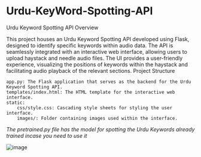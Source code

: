 # Urdu-KeyWord-Spotting-API
Urdu Keyword Spotting API
Overview

This project houses an Urdu Keyword Spotting API developed using Flask, designed to identify specific keywords within audio data. The API is seamlessly integrated with an interactive web interface, allowing users to upload haystack and needle audio files. The UI provides a user-friendly experience, visualizing the positions of keywords within the haystack and facilitating audio playback of the relevant sections.
Project Structure

    app.py: The Flask application that serves as the backend for the Urdu Keyword Spotting API.
    templates/index.html: The HTML template for the interactive web interface.
    static:
        css/style.css: Cascading style sheets for styling the user interface.
        images/: Folder containing images used within the interface.

        
*The pretrained.py file has the model for spotting the Urdu Keywords already trained incase you need to use it*


![image](https://github.com/zartaj-asim/Urdu-KeyWord-Spotting-API/assets/109308812/30bfc83a-1ddd-43eb-8d44-5e8010c939d3)
